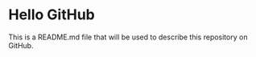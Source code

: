 # Hello GitHub

This is a README.md file that will be used to describe this 
repository on GitHub.

